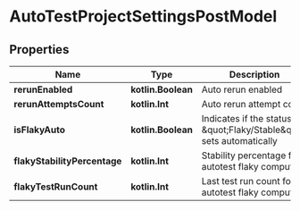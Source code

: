 
# AutoTestProjectSettingsPostModel

## Properties
| Name | Type | Description | Notes |
| ------------ | ------------- | ------------- | ------------- |
| **rerunEnabled** | **kotlin.Boolean** | Auto rerun enabled |  |
| **rerunAttemptsCount** | **kotlin.Int** | Auto rerun attempt count |  |
| **isFlakyAuto** | **kotlin.Boolean** | Indicates if the status \&quot;Flaky/Stable\&quot; sets automatically |  [optional] |
| **flakyStabilityPercentage** | **kotlin.Int** | Stability percentage for autotest flaky computing |  [optional] |
| **flakyTestRunCount** | **kotlin.Int** | Last test run count for autotest flaky computing |  [optional] |



